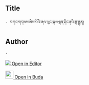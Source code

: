 ## Title
	- བཀའ་གདམས་མེས་པོའི་ཞལ་ལུང་སྐལ་ལྡན་ཤིང་རྟའི་ཆུ་རྒྱུན།

## Author
	- 



[<img src="https://img.icons8.com/color/25/000000/edit-property.png"> Open in Editor](http://editor.openpecha.org/P004566)

[<img width="25" src="https://library.bdrc.io/icons/BUDA-small.svg"> Open in Buda](https://library.bdrc.io/show/bdr:IE0OPP004566)
